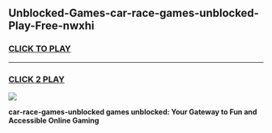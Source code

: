 
## Unblocked-Games-car-race-games-unblocked-Play-Free-nwxhi
<h3>
<a href="https://premium76.site?title=car-race-games-unblocked&ref=18A">CLICK TO PLAY</a></h3>
<hr>

<h3>
<a href="https://premium76.site?title=car-race-games-unblocked&ref=18A">CLICK 2 PLAY</a>
  
</h3>

<a href="https://premium76.site?title=car-race-games-unblocked&ref=18A"><img src="https://clearcache.store/games.png"></a>


**car-race-games-unblocked games unblocked: Your Gateway to Fun and Accessible Online Gaming**
